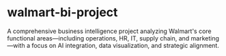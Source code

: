 # walmart-bi-project
A comprehensive business intelligence project analyzing Walmart's core functional areas—including operations, HR, IT, supply chain, and marketing—with a focus on AI integration, data visualization, and strategic alignment.
